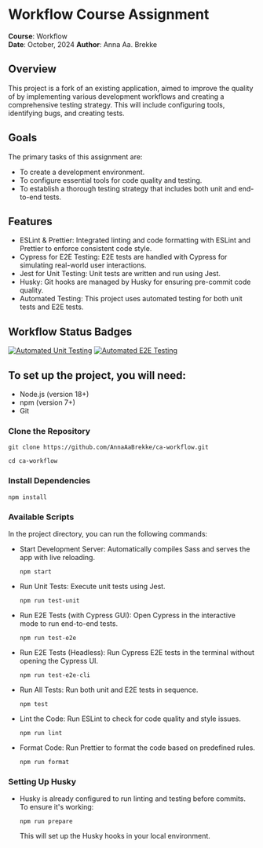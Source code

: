 # Workflow Course Assignment

**Course**: Workflow  
**Date**: October, 2024
**Author**: Anna Aa. Brekke

## Overview

This project is a fork of an existing application, aimed to improve the quality of by implementing various development workflows and creating a comprehensive testing strategy. This will include configuring tools, identifying bugs, and creating tests.

## Goals

The primary tasks of this assignment are:

-   To create a development environment.
-   To configure essential tools for code quality and testing.
-   To establish a thorough testing strategy that includes both unit and end-to-end tests.

## Features

-   ESLint & Prettier: Integrated linting and code formatting with ESLint and Prettier to enforce consistent code style.
-   Cypress for E2E Testing: E2E tests are handled with Cypress for simulating real-world user interactions.
-   Jest for Unit Testing: Unit tests are written and run using Jest.
-   Husky: Git hooks are managed by Husky for ensuring pre-commit code quality.
-   Automated Testing: This project uses automated testing for both unit tests and E2E tests.

## Workflow Status Badges

[![Automated Unit Testing](https://github.com/AnnaAaBrekke/ca-workflow/actions/workflows/unit-test.yml/badge.svg)](https://github.com/AnnaAaBrekke/ca-workflow/actions/workflows/unit-test.yml)
[![Automated E2E Testing](https://github.com/AnnaAaBrekke/ca-workflow/actions/workflows/e2e-test.yml/badge.svg)](https://github.com/AnnaAaBrekke/ca-workflow/actions/workflows/e2e-test.yml)

## To set up the project, you will need:

-   Node.js (version 18+)
-   npm (version 7+)
-   Git

### Clone the Repository

`git clone https://github.com/AnnaAaBrekke/ca-workflow.git`

`cd ca-workflow`

### Install Dependencies

`npm install`

### Available Scripts

In the project directory, you can run the following commands:

-   Start Development Server: Automatically compiles Sass and serves the app with live reloading.

    `npm start`

-   Run Unit Tests: Execute unit tests using Jest.

    `npm run test-unit`

-   Run E2E Tests (with Cypress GUI): Open Cypress in the interactive mode to run end-to-end tests.

    `npm run test-e2e`

-   Run E2E Tests (Headless): Run Cypress E2E tests in the terminal without opening the Cypress UI.

    `npm run test-e2e-cli`

-   Run All Tests: Run both unit and E2E tests in sequence.

    `npm test`

-   Lint the Code: Run ESLint to check for code quality and style issues.

    `npm run lint`

-   Format Code: Run Prettier to format the code based on predefined rules.

    `npm run format`

### Setting Up Husky

-   Husky is already configured to run linting and testing before commits. To ensure it's working:

    `npm run prepare`

    This will set up the Husky hooks in your local environment.
